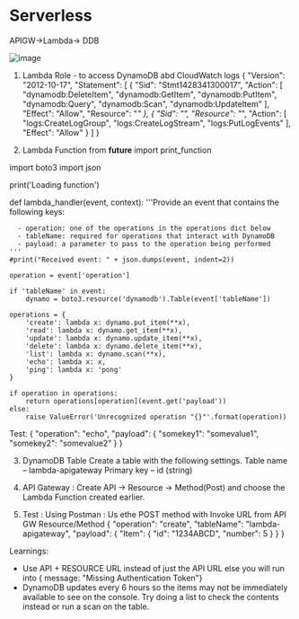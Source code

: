 # Serverless
APIGW->Lambda-> DDB


![image](https://github.com/user-attachments/assets/2391d93c-5f76-4896-bafe-dffdf452053c)


1. Lambda Role - to access DynamoDB abd CloudWatch logs
   {
"Version": "2012-10-17",
"Statement": [
{
  "Sid": "Stmt1428341300017",
  "Action": [
    "dynamodb:DeleteItem",
    "dynamodb:GetItem",
    "dynamodb:PutItem",
    "dynamodb:Query",
    "dynamodb:Scan",
    "dynamodb:UpdateItem"
  ],
  "Effect": "Allow",
  "Resource": "*"
},
{
  "Sid": "",
  "Resource": "*",
  "Action": [
    "logs:CreateLogGroup",
    "logs:CreateLogStream",
    "logs:PutLogEvents"
  ],
  "Effect": "Allow"
}
]
}

2. Lambda Function
   from __future__ import print_function

import boto3
import json

print('Loading function')


def lambda_handler(event, context):
    '''Provide an event that contains the following keys:

      - operation: one of the operations in the operations dict below
      - tableName: required for operations that interact with DynamoDB
      - payload: a parameter to pass to the operation being performed
    '''
    #print("Received event: " + json.dumps(event, indent=2))

    operation = event['operation']

    if 'tableName' in event:
        dynamo = boto3.resource('dynamodb').Table(event['tableName'])

    operations = {
        'create': lambda x: dynamo.put_item(**x),
        'read': lambda x: dynamo.get_item(**x),
        'update': lambda x: dynamo.update_item(**x),
        'delete': lambda x: dynamo.delete_item(**x),
        'list': lambda x: dynamo.scan(**x),
        'echo': lambda x: x,
        'ping': lambda x: 'pong'
    }

    if operation in operations:
        return operations[operation](event.get('payload'))
    else:
        raise ValueError('Unrecognized operation "{}"'.format(operation))

Test:
{
    "operation": "echo",
    "payload": {
        "somekey1": "somevalue1",
        "somekey2": "somevalue2"
    }
}

3. DynamoDB Table
   Create a table with the following settings.
   Table name – lambda-apigateway
   Primary key – id (string)

4. API Gateway : Create API -> Resource -> Method(Post) and choose the Lambda Function created earlier.

5. Test :
   Using Postman : Us ethe POST method with Invoke URL from API GW Resource/Method
      {
    "operation": "create",
    "tableName": "lambda-apigateway",
    "payload": {
        "Item": {
            "id": "1234ABCD",
            "number": 5
        }
    }
}


Learnings: 
- Use API + RESOURCE URL instead of just the API URL else you will run into { message: "Missing Authentication Token"}
- DynamoDB updates every 6 hours so the items may not be immediately available to see on the console. Try doing a list to check the contents instead or run a scan on the table. 
